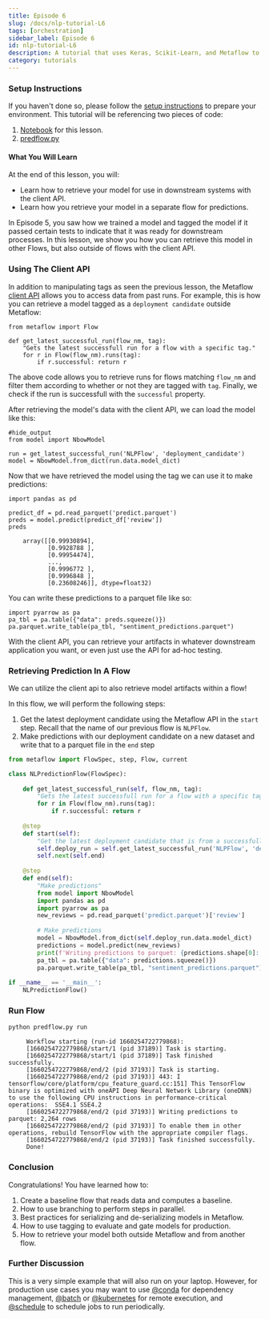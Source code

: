 ```yaml
---
title: Episode 6
slug: /docs/nlp-tutorial-L6
tags: [orchestration]
sidebar_label: Episode 6
id: nlp-tutorial-L6
description: A tutorial that uses Keras, Scikit-Learn, and Metaflow to operationalize a machine learning workflow.
category: tutorials
---
```



<!-- WARNING: THIS FILE WAS AUTOGENERATED! DO NOT EDIT! Instead, edit the notebook w/the location & name as this file. -->

### Setup Instructions

If you haven't done so, please follow the [setup instructions](./nlp-tutorial-setup) to prepare your environment.  This tutorial will be referencing two pieces of code:


1.  [Notebook](https://github.com/outerbounds/tutorials/blob/main/nlp/nlp-5.ipynb) for this lesson.
2.  [predflow.py](https://github.com/outerbounds/tutorials/blob/main/nlp/predflow.py)

#### What You Will Learn
At the end of this lesson, you will:
    
* Learn how to retrieve your model for use in downstream systems with the client API.
* Learn how you retrieve your model in a separate flow for predictions.

In Episode 5, you saw how we trained a model and tagged the model if it passed certain tests to indicate that it was ready for downstream processes.  In this lesson, we show you how you can retrieve this model in other Flows, but also outside of flows with the client API.

### <NumberHeading number={1}>Using The Client API</NumberHeading>


In addition to manipulating tags as seen the previous lesson, the Metaflow [client API](https://docs.metaflow.org/api/client) allows you to access data from past runs.  For example, this is how you can retrieve a model tagged as a `deployment candidate` outside Metaflow:


```
from metaflow import Flow

def get_latest_successful_run(flow_nm, tag):
    "Gets the latest successfull run for a flow with a specific tag."
    for r in Flow(flow_nm).runs(tag):
        if r.successful: return r
```

The above code allows you to retrieve runs for flows matching `flow_nm` and filter them according to whether or not they are tagged with `tag`. Finally, we check if the run is successfull with the `successful` property. 

After retrieving the model's data with the client API, we can load the model like this:


```
#hide_output
from model import NbowModel

run = get_latest_successful_run('NLPFlow', 'deployment_candidate')
model = NbowModel.from_dict(run.data.model_dict)
```

Now that we have retrieved the model using the tag we can use it to make predictions:


```
import pandas as pd

predict_df = pd.read_parquet('predict.parquet')
preds = model.predict(predict_df['review'])
preds
```

<CodeOutputBlock lang="">

```
    array([[0.99930894],
           [0.9928788 ],
           [0.99954474],
           ...,
           [0.9996772 ],
           [0.9996848 ],
           [0.23608246]], dtype=float32)
```

</CodeOutputBlock>

You can write these predictions to a parquet file like so:


```
import pyarrow as pa
pa_tbl = pa.table({"data": preds.squeeze()})
pa.parquet.write_table(pa_tbl, "sentiment_predictions.parquet")
```

With the client API, you can retrieve your artifacts in whatever downstream application you want, or even just use the API for ad-hoc testing.

<Wrapper>

### <NumberHeading number={2}>Retrieving Prediction In A Flow</NumberHeading>

<Highlight>


We can utilize the client api to also retrieve model artifacts within a flow!

</Highlight>


 In this flow, we will perform the following steps:

1. Get the latest deployment candidate using the Metaflow API in the `start` step.  Recall that the name of our previous flow is `NLPFlow`.
2. Make predictions with our deployment candidate on a new dataset and write that to a parquet file in the `end` step

<RHS>



```py title="predflow.py"
from metaflow import FlowSpec, step, Flow, current

class NLPredictionFlow(FlowSpec):
    
    def get_latest_successful_run(self, flow_nm, tag):
        "Gets the latest successfull run for a flow with a specific tag."
        for r in Flow(flow_nm).runs(tag):
            if r.successful: return r
        
    @step
    def start(self):
        "Get the latest deployment candidate that is from a successfull run"
        self.deploy_run = self.get_latest_successful_run('NLPFlow', 'deployment_candidate')
        self.next(self.end)
    
    @step
    def end(self):
        "Make predictions"
        from model import NbowModel
        import pandas as pd
        import pyarrow as pa
        new_reviews = pd.read_parquet('predict.parquet')['review']
        
        # Make predictions
        model = NbowModel.from_dict(self.deploy_run.data.model_dict)
        predictions = model.predict(new_reviews)
        print(f'Writing predictions to parquet: {predictions.shape[0]:,} rows')
        pa_tbl = pa.table({"data": predictions.squeeze()})
        pa.parquet.write_table(pa_tbl, "sentiment_predictions.parquet")
        
if __name__ == '__main__':
    NLPredictionFlow()
```

</RHS>


### <NumberHeading number={3}>Run Flow</NumberHeading>



```bash
python predflow.py run
```

<CodeOutputBlock lang="bash">

```
     Workflow starting (run-id 1660254722779868):
     [1660254722779868/start/1 (pid 37189)] Task is starting.
     [1660254722779868/start/1 (pid 37189)] Task finished successfully.
     [1660254722779868/end/2 (pid 37193)] Task is starting.
     [1660254722779868/end/2 (pid 37193)] 443: I tensorflow/core/platform/cpu_feature_guard.cc:151] This TensorFlow binary is optimized with oneAPI Deep Neural Network Library (oneDNN) to use the following CPU instructions in performance-critical operations:  SSE4.1 SSE4.2
     [1660254722779868/end/2 (pid 37193)] Writing predictions to parquet: 2,264 rows
     [1660254722779868/end/2 (pid 37193)] To enable them in other operations, rebuild TensorFlow with the appropriate compiler flags.
     [1660254722779868/end/2 (pid 37193)] Task finished successfully.
     Done!
```

</CodeOutputBlock>

</Wrapper>




### Conclusion

Congratulations!  You have learned how to:

1. Create a baseline flow that reads data and computes a baseline.
2. How to use branching to perform steps in parallel.
3. Best practices for serializing and de-serializing models in Metaflow.
4. How to use tagging to evaluate and gate models for production.
5. How to retrieve your model both outside Metaflow and from another flow.

### Further Discussion

This is a very simple example that will also run on your laptop.  However, for production use cases you may want to use [@conda](https://docs.metaflow.org/metaflow/dependencies#managing-dependencies-with-conda-decorator) for dependency management, [@batch](https://docs.metaflow.org/v/r/metaflow/scaling#using-aws-batch) or [@kubernetes](https://docs.metaflow.org/metaflow/scaling-out-and-up/effortless-scaling-with-kubernetes) for remote execution, and [@schedule](https://docs.metaflow.org/going-to-production-with-metaflow/scheduling-metaflow-flows/scheduling-with-aws-step-functions#scheduling-a-flow) to schedule jobs to run periodically.  
